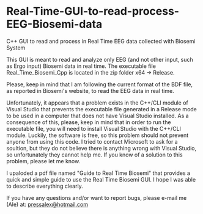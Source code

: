 # Real-Time-GUI-to-read-process-EEG-Biosemi-data
C++ GUI to read and process in Real Time EEG data collected with Biosemi System

This GUI is meant to read and analyze only EEG (and not other input, such as Ergo input) Biosemi data in real time. The executable file Real_Time_Biosemi_Cpp is located in the zip folder x64 -> Release. 

Please, keep in mind that I am following the current format of the BDF file, as reported in Biosemi's website, to read the EEG data in real time. 

Unfortunately, it appears that a problem exists in the C++/CLI module of Visual Studio that prevents the executable file generated in a Release mode to be used in a computer that does not have Visual Studio installed. As a consequence of this, please, keep in mind that in order to run the executable file, you will need to install Visual Studio with the C++/CLI module. Luckily, the software is free, so this problem should not prevent anyone from using this code. I tried to contact Microsoft to ask for a soultion, but they do not believe there is anything wrong with Visual Studio, so unfortunately they cannot help me. If you know of a solution to this problem, please let me know.

I upaloded a pdf file named "Guide to Real Time Biosemi" that provides a quick and simple guide to use the Real Time Biosemi GUI. I hope I was able to describe everything clearly.

If you have any questions and/or want to report bugs, please e-mail me (Ale) at: pressalex@hotmail.com
